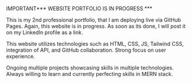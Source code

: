 IMPORTANT*** WEBSITE PORTFOLIO IS IN PROGRESS *** 

This is my 2nd professional portfolio, that I am deploying live via GitHub Pages. 
Again, this website is in progress. As soon as its done, I will post it on my LinkedIn profile as a link. 

This website utilizes technologies such as HTML, CSS, JS, Tailwind CSS, integration of API, and GitHub collaboration.
Strong focus on user experience. 

Ongoing multiple projects showcasing skills in multiple technologies.
Always willing to learn and currently perfecting skills in MERN stack.   
